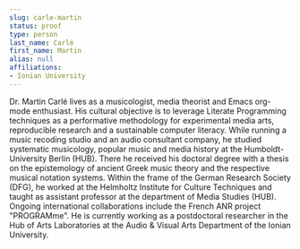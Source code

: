 ```yaml
---
slug: carle-martin
status: proof
type: person
last_name: Carlé
first_name: Martin
alias: null
affiliations:
- Ionian University
---
```


Dr. Martin Carlé lives as a musicologist, media theorist and Emacs org-mode enthusiast. His cultural objective is to leverage Literate Programming techniques as a performative methodology for experimental media arts, reproducible research and a sustainable computer literacy. While running a music recoding studio and an audio consultant company, he studied systematic musicology, popular music and media history at the Humboldt-University Berlin (HUB). There he received his doctoral degree with a thesis on the epistemology of ancient Greek music theory and the respective musical notation systems. Within the frame of the German Research Society (DFG), he worked at the Helmholtz Institute for Culture Techniques and taught as assistant professor at the department of Media Studies (HUB). Ongoing international collaborations include the French ANR project "PROGRAMme". He is currently working as a postdoctoral researcher in the Hub of Arts Laboratories at the Audio & Visual Arts Department of the Ionian University.
